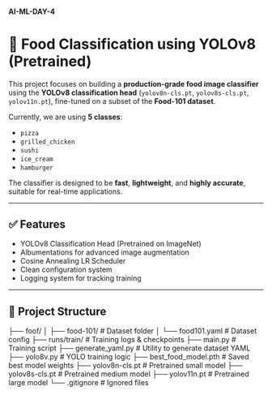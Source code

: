 #### AI-ML-DAY-4
# 🍔 Food Classification using YOLOv8 (Pretrained)

This project focuses on building a **production-grade food image classifier** using the **YOLOv8 classification head** (`yolov8n-cls.pt`, `yolov8s-cls.pt`, `yolov11n.pt`), fine-tuned on a subset of the **Food-101 dataset**.

Currently, we are using **5 classes**:
- `pizza`
- `grilled_chicken`
- `sushi`
- `ice_cream`
- `hamburger`

The classifier is designed to be **fast**, **lightweight**, and **highly accurate**, suitable for real-time applications.

---

## ✅ Features
- YOLOv8 Classification Head (Pretrained on ImageNet)
- Albumentations for advanced image augmentation
- Cosine Annealing LR Scheduler
- Clean configuration system
- Logging system for tracking training

---

## 📂 Project Structure

├── foof/
│ ├── food-101/ # Dataset folder
│ └── food101.yaml # Dataset config
├── runs/train/ # Training logs & checkpoints
├── main.py # Training script
├── generate_yaml.py # Utility to generate dataset YAML
├── yolo8v.py # YOLO training logic
├── best_food_model.pth # Saved best model weights
├── yolov8n-cls.pt # Pretrained small model
├── yolov8s-cls.pt # Pretrained medium model
├── yolov11n.pt # Pretrained large model
└── .gitignore # Ignored files
